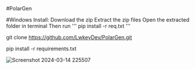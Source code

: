 #PolarGen

#Windows Install:
Download the zip
Extract the zip files
Open the extracted folder in terminal
Then run
'''
pip install -r req.txt
'''

git clone https://github.com/LwkeyDev/PolarGen.git



pip install -r requirements.txt

![Screenshot 2024-03-14 225507](https://github.com/LwkeyDev/PolarGen/assets/95990372/e1507e04-8529-4fa3-962e-a0955500bf65)
